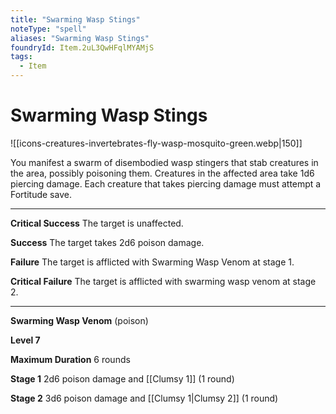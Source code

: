 ```yaml
---
title: "Swarming Wasp Stings"
noteType: "spell"
aliases: "Swarming Wasp Stings"
foundryId: Item.2uL3QwHFqlMYAMjS
tags:
  - Item
---
```


# Swarming Wasp Stings
![[icons-creatures-invertebrates-fly-wasp-mosquito-green.webp|150]]

You manifest a swarm of disembodied wasp stingers that stab creatures in the area, possibly poisoning them. Creatures in the affected area take 1d6 piercing damage. Each creature that takes piercing damage must attempt a Fortitude save.

* * *

**Critical Success** The target is unaffected.

**Success** The target takes 2d6 poison damage.

**Failure** The target is afflicted with Swarming Wasp Venom at stage 1.

**Critical Failure** The target is afflicted with swarming wasp venom at stage 2.

* * *

**Swarming Wasp Venom** (poison)

**Level 7**

**Maximum Duration** 6 rounds

**Stage 1** 2d6 poison damage and [[Clumsy 1]] (1 round)

**Stage 2** 3d6 poison damage and [[Clumsy 1|Clumsy 2]] (1 round)

